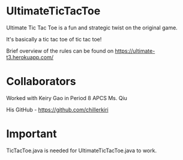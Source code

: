 # UltimateTicTacToe
Ultimate Tic Tac Toe is a fun and strategic twist on the original game.

It's basically a tic tac toe of tic tac toe!

Brief overview of the rules can be found on https://ultimate-t3.herokuapp.com/


# Collaborators
Worked with Keiry Gao in Period 8 APCS Ms. Qiu

His GitHub - https://github.com/chillerkiri

# Important

TicTacToe.java is needed for UltimateTicTacToe.java to work.

